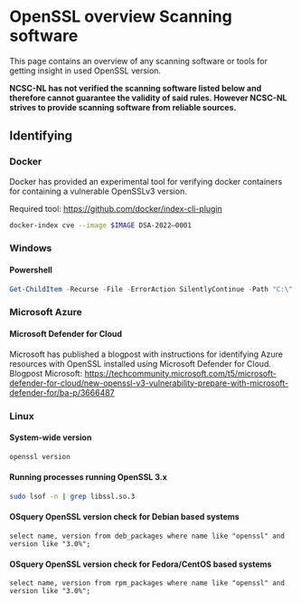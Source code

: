 # OpenSSL overview Scanning software

This page contains an overview of any scanning software or tools for getting insight in used OpenSSL version. 

**NCSC-NL has not verified the scanning software listed below and therefore cannot guarantee the validity of said rules.
However NCSC-NL strives to provide scanning software from reliable sources.**

## Identifying


### Docker

Docker has provided an experimental tool for verifying docker containers for containing a vulnerable OpenSSLv3 version. 

Required tool: https://github.com/docker/index-cli-plugin

```bash
docker-index cve --image $IMAGE DSA-2022–0001
```

### Windows

#### Powershell

```powershell
Get-ChildItem -Recurse -File -ErrorAction SilentlyContinue -Path "C:\" -Filter "libssl*"
```

### Microsoft Azure

#### Microsoft Defender for Cloud
Microsoft has published a blogpost with instructions for identifying Azure resources with OpenSSL installed using Microsoft Defender for Cloud.
Blogpost Microsoft: https://techcommunity.microsoft.com/t5/microsoft-defender-for-cloud/new-openssl-v3-vulnerability-prepare-with-microsoft-defender-for/ba-p/3666487

### Linux

#### System-wide version
```bash
openssl version
```

#### Running processes running OpenSSL 3.x 
```bash
sudo lsof -n | grep libssl.so.3 
```

#### OSquery OpenSSL version check for Debian based systems
```
select name, version from deb_packages where name like "openssl" and version like "3.0%";
```

#### OSquery OpenSSL version check for Fedora/CentOS based systems
```
select name, version from rpm_packages where name like "openssl" and version like "3.0%";
```

